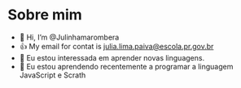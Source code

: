 # Sobre mim
- 👋 Hi, I’m @Julinhamarombera
- :+1: My email for contat is julia.lima.paiva@escola.pr.gov.br
- 👀 Eu estou interessada em aprender novas linguagens.
- 🌱 Eu estou aprendendo recentemente a programar  a linguagem JavaScript e Scrath
